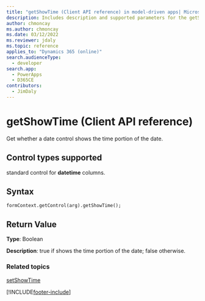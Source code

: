 ```yaml
---
title: "getShowTime (Client API reference) in model-driven apps| MicrosoftDocs"
description: Includes description and supported parameters for the getShowTime method.
author: chmoncay
ms.author: chmoncay
ms.date: 03/12/2022
ms.reviewer: jdaly
ms.topic: reference
applies_to: "Dynamics 365 (online)"
search.audienceType: 
  - developer
search.app: 
  - PowerApps
  - D365CE
contributors:
  - JimDaly
---
```

# getShowTime (Client API reference)

Get whether a date control shows the time portion of the date. 

## Control types supported

standard control for **datetime** columns.

## Syntax

`formContext.getControl(arg).getShowTime();`

## Return Value

**Type**: Boolean

**Description**: true if shows the time portion of the date; false otherwise.

### Related topics

[setShowTime](setShowTime.md)



[!INCLUDE[footer-include](../../../../../includes/footer-banner.md)]